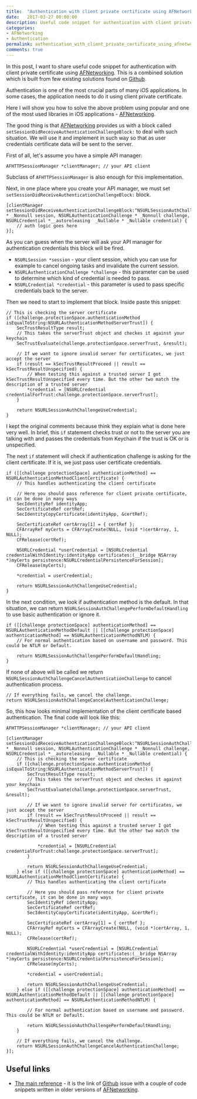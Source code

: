 ```yaml
---
title:  "Authentication with client private certificate using AFNetworking"
date:   2017-03-27 00:00:00
description: Useful code snippet for authentication with client private certificate using AFNetworking.
categories:
- AFNetworking
- Authentication
permalink: authentication_with_client_private_certificate_using_afnetworking
comments: true
---
```


In this post, I want to share useful code snippet for authentication with client private certificate using [AFNetworking](https://github.com/AFNetworking/AFNetworking). This is a combined solution which is built from few existing solutions found on [Github](https://github.com).

Authentication is one of the most crucial parts of many iOS applications. In some cases, the application needs to do it using client private certificate.

Here I will show you how to solve the above problem using popular and one of the most used libraries in iOS applications - [AFNetworking](https://github.com/AFNetworking/AFNetworking).

The good thing is that [AFNetworking](https://github.com/AFNetworking/AFNetworking) provides us with a block called `setSessionDidReceiveAuthenticationChallengeBlock:` to deal with such situation. We will use it and implement in such way so that as user credentials certificate data will be sent to the server.

First of all, let's assume you have a simple API manager:

``` objc
AFHTTPSessionManager *clientManager; // your API client
```

Subclass of `AFHTTPSessionManager` is also enough for this implementation.

Next, in one place where you create your API manager, we must set `setSessionDidReceiveAuthenticationChallengeBlock:` block.

``` objc
[clientManager setSessionDidReceiveAuthenticationChallengeBlock:^NSURLSessionAuthChallengeDisposition(NSURLSession * _Nonnull session, NSURLAuthenticationChallenge * _Nonnull challenge, NSURLCredential *__autoreleasing  _Nullable * _Nullable credential) {
	// auth logic goes here
}];
```

As you can guess when the server will ask your API manager for authentication credentials this block will be fired.

* `NSURLSession *session` - your client session, which you can use for example to cancel ongoing tasks and invalidate the current session.
* `NSURLAuthenticationChallenge *challenge` - this parameter can be used to determine which kind of credential is needed to pass.
* `NSURLCredential *credential` - this parameter is used to pass specific credentials back to the server.

Then we need to start to implement that block. Inside paste this snippet:

``` objc
// This is checking the server certificate
if ([challenge.protectionSpace.authenticationMethod isEqualToString:NSURLAuthenticationMethodServerTrust]) {
    SecTrustResultType result;
    // This takes the serverTrust object and checkes it against your keychain
    SecTrustEvaluate(challenge.protectionSpace.serverTrust, &result);
    
    // If we want to ignore invalid server for certificates, we just accept the server
    if (result == kSecTrustResultProceed || result == kSecTrustResultUnspecified) {
        // When testing this against a trusted server I got kSecTrustResultUnspecified every time. But the other two match the description of a trusted server
        *credential = [NSURLCredential credentialForTrust:challenge.protectionSpace.serverTrust];
    }
    
    return NSURLSessionAuthChallengeUseCredential;
}
```

I kept the original comments because think they explain what is done here very well. In brief, this `if` statement checks trust or not to the server you are talking with and passes the credentials from Keychain if the trust is OK or is unspecified.

The next `if` statement will check if authentication challenge is asking for the client certificate. If it is, we just pass user certificate credentials.

``` objc
if ([[challenge protectionSpace] authenticationMethod] == NSURLAuthenticationMethodClientCertificate) {
    // This handles authenticating the client certificate

    // Here you should pass reference for client private certificate, it can be done in many ways
    SecIdentityRef identityApp;
    SecCertificateRef certRef;
    SecIdentityCopyCertificate(identityApp, &certRef);
    
    SecCertificateRef certArray[1] = { certRef };
    CFArrayRef myCerts = CFArrayCreate(NULL, (void *)certArray, 1, NULL);
    CFRelease(certRef);
        
    NSURLCredential *userCredential = [NSURLCredential credentialWithIdentity:identityApp certificates:(__bridge NSArray *)myCerts persistence:NSURLCredentialPersistenceForSession];
    CFRelease(myCerts);
        
    *credential = userCredential;
        
    return NSURLSessionAuthChallengeUseCredential;
}
```

In the next condition, we look if authentication method is the default. In that situation, we can return `NSURLSessionAuthChallengePerformDefaultHandling` to use basic authentication or ignore it.

``` objc
if ([[challenge protectionSpace] authenticationMethod] == NSURLAuthenticationMethodDefault || [[challenge protectionSpace] authenticationMethod] == NSURLAuthenticationMethodNTLM) {
    // For normal authentication based on username and password. This could be NTLM or Default.
    
    return NSURLSessionAuthChallengePerformDefaultHandling;
}
```

If none of above will be called we return `NSURLSessionAuthChallengeCancelAuthenticationChallenge` to cancel authentication process.

``` objc
// If everything fails, we cancel the challenge.
return NSURLSessionAuthChallengeCancelAuthenticationChallenge;
```

So, this how looks minimal implementation of the client certificate based authentication. The final code will look like this:

``` objc
AFHTTPSessionManager *clientManager; // your API client

[clientManager setSessionDidReceiveAuthenticationChallengeBlock:^NSURLSessionAuthChallengeDisposition(NSURLSession * _Nonnull session, NSURLAuthenticationChallenge * _Nonnull challenge, NSURLCredential *__autoreleasing  _Nullable * _Nullable credential) {
    // This is checking the server certificate
    if ([challenge.protectionSpace.authenticationMethod isEqualToString:NSURLAuthenticationMethodServerTrust]) {
        SecTrustResultType result;
        // This takes the serverTrust object and checkes it against your keychain
        SecTrustEvaluate(challenge.protectionSpace.serverTrust, &result);
        
        // If we want to ignore invalid server for certificates, we just accept the server
        if (result == kSecTrustResultProceed || result == kSecTrustResultUnspecified) {
            // When testing this against a trusted server I got kSecTrustResultUnspecified every time. But the other two match the description of a trusted server
            
            *credential = [NSURLCredential credentialForTrust:challenge.protectionSpace.serverTrust];
        }
        
        return NSURLSessionAuthChallengeUseCredential;
    } else if ([[challenge protectionSpace] authenticationMethod] == NSURLAuthenticationMethodClientCertificate) {
        // This handles authenticating the client certificate
        
        // Here you should pass reference for client private certificate, it can be done in many ways
        SecIdentityRef identityApp;
        SecCertificateRef certRef;
        SecIdentityCopyCertificate(identityApp, &certRef);
    
        SecCertificateRef certArray[1] = { certRef };
        CFArrayRef myCerts = CFArrayCreate(NULL, (void *)certArray, 1, NULL);
        CFRelease(certRef);
        
        NSURLCredential *userCredential = [NSURLCredential credentialWithIdentity:identityApp certificates:(__bridge NSArray *)myCerts persistence:NSURLCredentialPersistenceForSession];
        CFRelease(myCerts);
        
        *credential = userCredential;
        
        return NSURLSessionAuthChallengeUseCredential;
    } else if ([[challenge protectionSpace] authenticationMethod] == NSURLAuthenticationMethodDefault || [[challenge protectionSpace] authenticationMethod] == NSURLAuthenticationMethodNTLM) {
        
        // For normal authentication based on username and password. This could be NTLM or Default.
        
        return NSURLSessionAuthChallengePerformDefaultHandling;
    }
    
    // If everything fails, we cancel the challenge.
    return NSURLSessionAuthChallengeCancelAuthenticationChallenge;
}];
```

## Useful links

* [The main reference](https://github.com/AFNetworking/AFNetworking/issues/2316) - it is the link of [Github](https://github.com) issue with a couple of code snippets written in older versions of [AFNetworking](https://github.com/AFNetworking/AFNetworking).